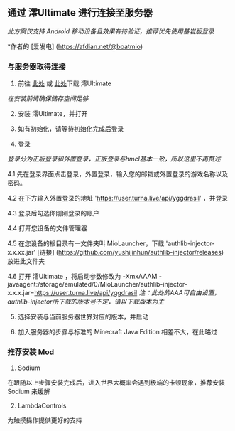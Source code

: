 ## 通过 澪Ultimate 进行连接至服务器

*此方案仅支持 Android 移动设备且效果有待验证，推荐优先使用基岩版登录*

*作者的 [爱发电] (https://afdian.net/@boatmio) 

### 与服务器取得连接

1.  前往 [此处](https://afdian.net/@boatmio) 或 [此处](https://space.bilibili.com/35801833)下载 澪Ultimate

*在安装前请确保储存空间足够*

2.  安装 澪Ultimate，并打开

3.  如有初始化，请等待初始化完成后登录

4.  登录

*登录分为正版登录和外置登录，正版登录与hmcl基本一致，所以这里不再赘述*

4.1  先在登录界面点击登录，外置登录，输入您的邮箱或外置登录的游戏名称以及密码。

4.2  在下方输入外置登录的地址 'https://user.turna.live/api/yggdrasil' ，并登录

4.3  登录后勾选你刚刚登录的账户

4.4  打开您设备的文件管理器

4.5  在您设备的根目录有一文件夹叫 MioLauncher，下载 'authlib-injector-x.x.xx.jar' [链接] (https://github.com/yushijinhun/authlib-injector/releases) 放进此文件夹

4.6  打开 澪Ultimate ，将启动参数修改为 -XmxAAAM -javaagent:/storage/emulated/0/MioLauncher/authlib-injector-x.x.x.jar=https://user.turna.live/api/yggdrasil
*注：此处的AAA可自由设置，authlib-injector所下载的版本号不定，请以下载版本为主*

5. 选择安装与当前服务器世界对应的版本，并启动

6. 加入服务器的步骤与标准的 Minecraft Java Edition 相差不大，在此略过

### 推荐安装 Mod

1. Sodium

在跟随以上步骤安装完成后，进入世界大概率会遇到极端的卡顿现象，推荐安装 Sodium 来缓解

2. LambdaControls

为触摸操作提供更好的支持
